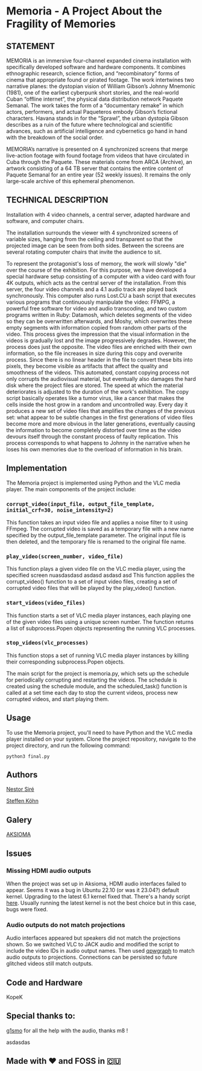 <!-- hola mundo -->
# Memoria - A Project About the Fragility of Memories

## STATEMENT

MEMORIA is an immersive four-channel expanded cinema installation with
specifically developed software and hardware components. It combines
ethnographic research, science fiction, and “recombinatory” forms of cinema that
appropriate found or pirated footage. The work intertwines two narrative planes:
the dystopian vision of William Gibson’s Johnny Mnemonic (1981), one of the
earliest cyberpunk short stories, and the real-world Cuban “offline internet”,
the physical data distribution network Paquete Semanal. The work takes the form
of a “documentary remake” in which actors, performers, and actual Paqueteros
embody Gibson’s fictional characters. Havana stands in for the “Sprawl”, the
urban dystopia Gibson describes as a ruin of the future where technological and
scientific advances, such as artificial intelligence and cybernetics go hand in
hand with the breakdown of the social order.

MEMORIA’s narrative is presented on 4 synchronized screens that merge
live-action footage with found footage from videos that have circulated in Cuba
through the Paquete. These materials come from ARCA (Archive), an artwork
consisting of a 64 TB server that contains the entire content of Paquete Semanal
for an entire year (52 weekly issues). It remains the only large-scale archive
of this ephemeral phenomenon.

## TECHNICAL DESCRIPTION

Installation with 4 video channels, a central server, adapted hardware and
software, and computer chairs.

The installation surrounds the viewer with 4 synchronized screens of variable
sizes, hanging from the ceiling and transparent so that the projected image can
be seen from both sides. Between the screens are several rotating computer
chairs that invite the audience to sit.

To represent the protagonist's loss of memory, the work will slowly "die" over
the course of the exhibition. For this purpose, we have developed a special
hardware setup consisting of a computer with a video card with four 4K outputs,
which acts as the central server of the installation. From this server, the four
video channels and a 4.1 audio track are played back synchronously. This
computer also runs Lost.CU a bash script that executes various programs that
continuously manipulate the video: FFMPG, a powerful free software for video and
audio transcoding, and two custom programs written in Ruby: Datamosh, which
deletes segments of the video so they can be overwritten afterwards, and Moshy,
which overwrites these empty segments with information copied from random other
parts of the video. This process gives the impression that the visual
information in the videos is gradually lost and the image progressively
degrades. However, the process does just the opposite. The video files are
enriched with their own information, so the file increases in size during this
copy and overwrite process. Since there is no linear header in the file to
convert these bits into pixels, they become visible as artifacts that affect the
quality and smoothness of the videos. This automated, constant copying process
not only corrupts the audiovisual material, but eventually also damages the hard
disk where the project files are stored. The speed at which the material
deteriorates is adjusted to the duration of the work's exhibition. The copy
script basically operates like a tumor virus, like a cancer that makes the cells
inside the host grow in a random and uncontrolled way. Every day it produces a
new set of video files that amplifies the changes of the previous set: what
appear to be subtle changes in the first generations of video files become more
and more obvious in the later generations, eventually causing the information to
become completely distorted over time as the video devours itself through the
constant process of faulty replication. This process corresponds to what happens
to Johnny in the narrative when he loses his own memories due to the overload of
information in his brain.

## Implementation

The Memoria project is implemented using Python and the VLC media player. The
main components of the project include:

### `corrupt_video(input_file, output_file_template, initial_crf=30, noise_intensity=2)`

This function takes an input video file and applies a noise filter to it using
FFmpeg. The corrupted video is saved as a temporary file with a new name
specified by the output_file_template parameter. The original input file is then
deleted, and the temporary file is renamed to the original file name.

### `play_video(screen_number, video_file)`

This function plays a given video file on the VLC media player, using the
specified screen nuasdasdasd asdasd asdasd asd This function applies the
corrupt_video() function to a set of input video files, creating a set of
corrupted video files that will be played by the play_video() function.

### `start_videos(video_files)`

This function starts a set of VLC media player instances, each playing one of
the given video files using a unique screen number. The function returns a list
of subprocess.Popen objects representing the running VLC processes.

### `stop_videos(vlc_processes)`

This function stops a set of running VLC media player instances by killing their
corresponding subprocess.Popen objects.

The main script for the project is memoria.py, which sets up the schedule for
periodically corrupting and restarting the videos. The schedule is created using
the schedule module, and the scheduled_task() function is called at a set time
each day to stop the current videos, process new corrupted videos, and start
playing them.

## Usage

To use the Memoria project, you'll need to have Python and the VLC media player
installed on your system. Clone the project repository, navigate to the project
directory, and run the following command:

```
python3 final.py
```

## Authors

[Nestor Siré](https://nestorsire.com/en/)

[Steffen Köhn](http://steffenkoehn.com/)

## Galery

[AKSIOMA](https://aksioma.org/)

## Issues

### Missing HDMI audio outputs

When the project was set up in Aksioma, HDMI audio interfaces failed to appear.
Seems it was a bug in Ubuntu 22.10 (or was it 23.04?) default kernel. Upgrading
to the latest 6.1 kernel fixed that. There's a handy script
[here](https://github.com/pimlie/ubuntu-mainline-kernel.sh). Usually running the
latest kernel is not the best choice but in this case, bugs were fixed.

### Audio outputs do not match projections

Audio interfaces appeared but speakers did not match the projections shown. So
we switched VLC to JACK audio and modified the script to include the video IDs
in audio output names. Then used [qpwgraph](https://github.com/rncbc/qpwgraph)
to match audio outputs to projections. Connections can be persisted so future
glitched videos still match outputs.

## Code and Hardware

KopeK

## Special thanks to:

[g1smo](https://github.com/g1smo) for all the help with the audio, thanks m8 !

asdasdas

## Made with :heart: and FOSS in :cuba:
